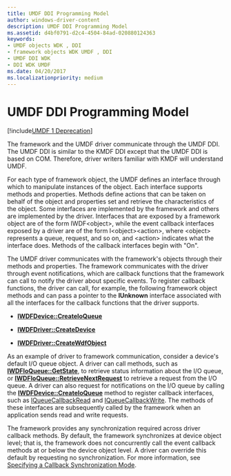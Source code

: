```yaml
---
title: UMDF DDI Programming Model
author: windows-driver-content
description: UMDF DDI Programming Model
ms.assetid: d4bf0791-d2c4-4504-84ad-020880124363
keywords:
- UMDF objects WDK , DDI
- framework objects WDK UMDF , DDI
- UMDF DDI WDK
- DDI WDK UMDF
ms.date: 04/20/2017
ms.localizationpriority: medium
---
```


# UMDF DDI Programming Model


[!include[UMDF 1 Deprecation](../umdf-1-deprecation.md)]

The framework and the UMDF driver communicate through the UMDF DDI. The UMDF DDI is similar to the KMDF DDI except that the UMDF DDI is based on COM. Therefore, driver writers familiar with KMDF will understand UMDF.

For each type of framework object, the UMDF defines an interface through which to manipulate instances of the object. Each interface supports methods and properties. Methods define actions that can be taken on behalf of the object and properties set and retrieve the characteristics of the object. Some interfaces are implemented by the framework and others are implemented by the driver. Interfaces that are exposed by a framework object are of the form IWDF&lt;object&gt;, while the event callback interfaces exposed by a driver are of the form I&lt;object&gt;&lt;action&gt;, where &lt;object&gt; represents a queue, request, and so on, and &lt;action&gt; indicates what the interface does. Methods of the callback interfaces begin with "On".

The UMDF driver communicates with the framework's objects through their methods and properties. The framework communicates with the driver through event notifications, which are callback functions that the framework can call to notify the driver about specific events. To register callback functions, the driver can call, for example, the following framework object methods and can pass a pointer to the **IUnknown** interface associated with all the interfaces for the callback functions that the driver supports.

-   [**IWDFDevice::CreateIoQueue**](https://msdn.microsoft.com/library/windows/hardware/ff557020)

-   [**IWDFDriver::CreateDevice**](https://msdn.microsoft.com/library/windows/hardware/ff558899)

-   [**IWDFDriver::CreateWdfObject**](https://msdn.microsoft.com/library/windows/hardware/ff558906)

As an example of driver to framework communication, consider a device's default I/O queue object. A driver can call methods, such as [**IWDFIoQueue::GetState**](https://msdn.microsoft.com/library/windows/hardware/ff558959), to retrieve status information about the I/O queue, or [**IWDFIoQueue::RetrieveNextRequest**](https://msdn.microsoft.com/library/windows/hardware/ff558967) to retrieve a request from the I/O queue. A driver can also request for notifications on the I/O queue by calling the [**IWDFDevice::CreateIoQueue**](https://msdn.microsoft.com/library/windows/hardware/ff557020) method to register callback interfaces, such as [IQueueCallbackRead](https://msdn.microsoft.com/library/windows/hardware/ff556872) and [IQueueCallbackWrite](https://msdn.microsoft.com/library/windows/hardware/ff556882). The methods of these interfaces are subsequently called by the framework when an application sends read and write requests.

The framework provides any synchronization required across driver callback methods. By default, the framework synchronizes at device object level; that is, the framework does not concurrently call the event callback methods at or below the device object level. A driver can override this default by requesting no synchronization. For more information, see [Specifying a Callback Synchronization Mode](specifying-a-callback-synchronization-mode.md).

 

 





